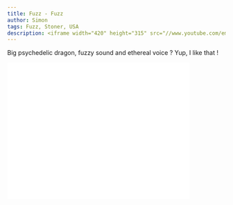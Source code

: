 ```yaml
---
title: Fuzz - Fuzz
author: Simon
tags: Fuzz, Stoner, USA
description: <iframe width="420" height="315" src="//www.youtube.com/embed/twylUtWKdt4" frameborder="0" allowfullscreen></iframe>
---
```


Big psychedelic dragon, fuzzy sound and ethereal voice ? Yup, I like that !  

<iframe width="420" height="315" src="//www.youtube.com/embed/twylUtWKdt4" frameborder="0" allowfullscreen></iframe>
